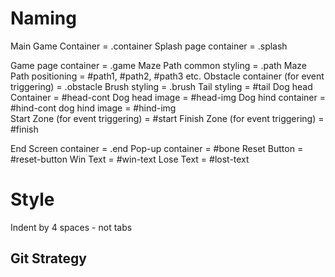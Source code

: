 # Naming 

Main Game Container =       .container
Splash page container =     .splash

Game page container =       .game
Maze Path common styling = 	.path
Maze Path positioning	=	#path1, #path2, #path3 etc.
Obstacle container (for event triggering)	=	.obstacle
Brush styling 	=			.brush
Tail styling =				#tail
Dog head Container =		#head-cont
Dog head image	=			#head-img
Dog hind container	= 		#hind-cont
dog hind image	=			#hind-img	
Start Zone (for event triggering) =	#start
Finish Zone (for event triggering)	= #finish

End Screen container		=  .end
Pop-up container			=  #bone
Reset Button				=  #reset-button
Win Text					= #win-text
Lose Text					= #lost-text
# Style

Indent by 4 spaces - not tabs


## Git Strategy



